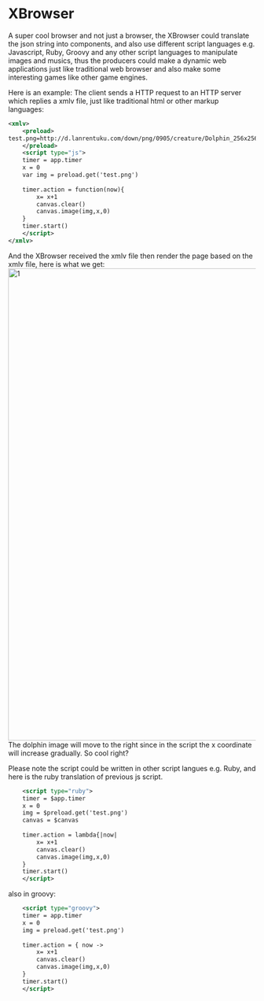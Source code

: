 # XBrowser

A super cool browser and not just a browser, the XBrowser could translate the json string into components, and also use different script languages e.g. Javascript, Ruby, Groovy and any other script languages to manipulate images and musics, thus the producers could make a dynamic web applications just like traditional web browser and also make some interesting games like other game engines.

Here is an example:
The client sends a HTTP request to an HTTP server which replies a xmlv file, just like traditional html or other markup languages:
```xml
<xmlv>
	<preload>
test.png=http://d.lanrentuku.com/down/png/0905/creature/Dolphin_256x256.png;
	</preload>
    <script type="js">
	timer = app.timer
	x = 0
	var img = preload.get('test.png')
    
	timer.action = function(now){
		x= x+1
		canvas.clear()
		canvas.image(img,x,0)
	}
	timer.start()
    </script>
</xmlv>
```
And the XBrowser received the xmlv file then render the page based on the xmlv file, here is what we get:
<img width="960" alt="1" src="https://user-images.githubusercontent.com/5525436/31162685-7ebdc1da-a8a4-11e7-9eac-8890e3146a4d.png">
The dolphin image will move to the right since in the script the x coordinate will increase gradually.
So cool right?

Please note the script could be written in other script langues e.g. Ruby, and here is the ruby translation of previous js script.
```xml
    <script type="ruby">
	timer = $app.timer
	x = 0
	img = $preload.get('test.png')
	canvas = $canvas
    
	timer.action = lambda{|now|
		x= x+1
		canvas.clear()
		canvas.image(img,x,0)
	}
	timer.start()
    </script>
```
also in groovy:
```xml
    <script type="groovy">
	timer = app.timer
	x = 0
	img = preload.get('test.png')
    
	timer.action = { now ->
		x= x+1
		canvas.clear()
		canvas.image(img,x,0)
	}
	timer.start()
    </script>
```
